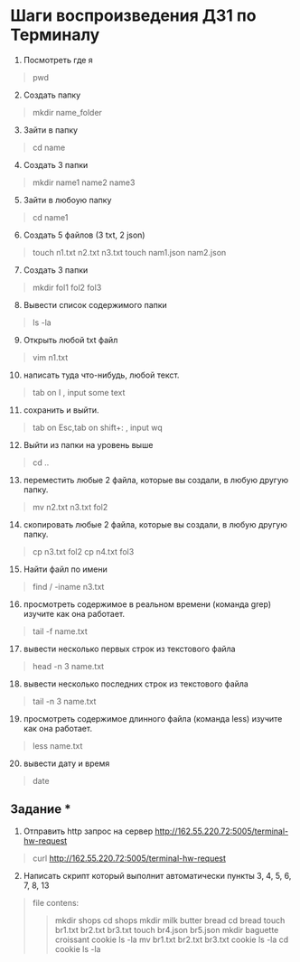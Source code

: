 # Шаги воспроизведения ДЗ1 по Терминалу 
1. Посмотреть где я 
>pwd
2. Создать папку
>mkdir name_folder
3. Зайти в папку
> cd name
4. Создать 3 папки 
> mkdir name1 name2 name3
5. Зайти в любоую папку 
>cd name1
6. Создать 5 файлов (3 txt, 2 json)
>touch n1.txt n2.txt n3.txt 
> touch nam1.json nam2.json
7. Создать 3 папки
>mkdir  fol1 fol2 fol3
8. Вывести список содержимого папки
>ls -la
9. Открыть любой txt файл 
>vim n1.txt
10. написать туда что-нибудь, любой текст.
>tab on I , input some text 
11. сохранить и выйти.
>  tab on Esc,tab on shift+: , input wq
12. Выйти из папки на уровень выше
>cd ..
13. переместить любые 2 файла, которые вы создали, в любую другую папку.
>mv n2.txt n3.txt fol2
14. скопировать любые 2 файла, которые вы создали, в любую другую папку.
>cp n3.txt fol2 
>cp n4.txt fol3
15. Найти файл по имени 
>find / -iname n3.txt 
16. просмотреть содержимое в реальном времени (команда grep) изучите как она работает.
>tail -f name.txt
17. вывести несколько первых строк из текстового файла
>head -n 3 name.txt
18. вывести несколько последних строк из текстового файла 
>tail -n 3 name.txt
19. просмотреть содержимое длинного файла (команда less) изучите как она работает.
>less name.txt
20. вывести дату и время
>date


## Задание *

1. Отправить http запрос на сервер http://162.55.220.72:5005/terminal-hw-request 
>curl http://162.55.220.72:5005/terminal-hw-request

2. Написать скрипт который выполнит автоматически пункты 3, 4, 5, 6, 7, 8, 13
    

>    file contens:
>>    mkdir shops
>    cd shops
>    mkdir milk butter  bread
>    cd bread
>    touch br1.txt br2.txt br3.txt
>    touch  br4.json br5.json
>    mkdir baguette croissant cookie
>    ls -la
>    mv br1.txt br2.txt br3.txt cookie
>    ls -la
>    cd cookie
>    ls -la
